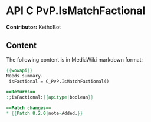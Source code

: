 # API C PvP.IsMatchFactional

**Contributor:** KethoBot

## Content

The following content is in MediaWiki markdown format:

```mediawiki
{{wowapi}}
Needs summary.
 isFactional = C_PvP.IsMatchFactional()

==Returns==
:;isFactional:{{apitype|boolean}}

==Patch changes==
* {{Patch 8.2.0|note=Added.}}
```